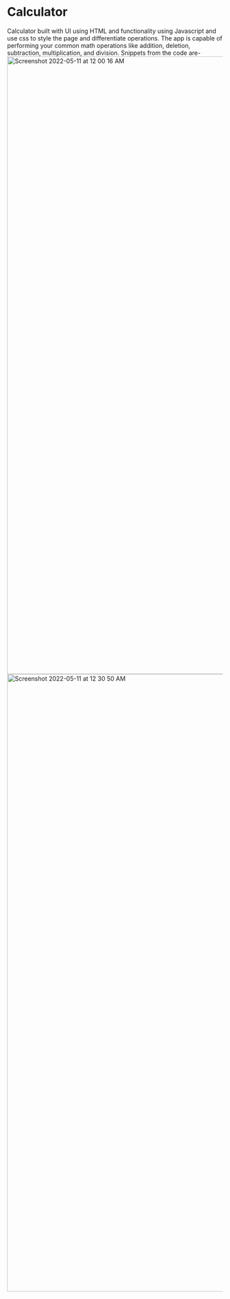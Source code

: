 # Calculator
Calculator built with UI using HTML and functionality using Javascript and use css to style the page and differentiate operations.
The app is capable of performing your common math operations like addition, deletion, subtraction, multiplication, and division.
Snippets from the code are- 
<img width="1440" alt="Screenshot 2022-05-11 at 12 00 16 AM" src="https://user-images.githubusercontent.com/102585938/167784942-14099ef4-5b66-490e-84bf-f38e415e37c1.png">
<img width="1440" alt="Screenshot 2022-05-11 at 12 30 50 AM" src="https://user-images.githubusercontent.com/102585938/167785006-5b801289-17f2-4b4c-9b78-27962300f900.png">
